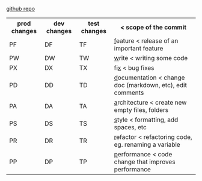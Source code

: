 [github repo](https://github.com/vvban/my-semantic-commit-messages)
<table>
    <tr>
        <th>prod changes</th>
        <th>dev changes</th>
        <th>test changes</th>
        <th>&lt; scope of the commit</th>
    </tr>
    <tr>
        <td>PF</td>
        <td>DF</td>
        <td>TF</td>
        <td><ins>f</ins>eature &lt; release of an important feature</td>
    </tr>
    <tr>
        <td>PW</td>
        <td>DW</td>
        <td>TW</td>
        <td><ins>w</ins>rite &lt; writing some code</td>
    </tr>
    <tr>
        <td>PX</td>
        <td>DX</td>
        <td>TX</td>
        <td>fi<ins>x</ins> &lt; bug fixes</td>
    </tr>
    <tr>
        <td>PD</td>
        <td>DD</td>
        <td>TD</td>
        <td><ins>d</ins>ocumentation &lt; change doc (markdown, etc), edit comments</td>
    </tr>
    <tr>
        <td>PA</td>
        <td>DA</td>
        <td>TA</td>
        <td><ins>a</ins>rchitecture &lt; create new empty files, folders</td>
    </tr>
    <tr>
        <td>PS</td>
        <td>DS</td>
        <td>TS</td>
        <td><ins>s</ins>tyle &lt; formatting, add spaces, etc</td>
    </tr>
    <tr>
        <td>PR</td>
        <td>DR</td>
        <td>TR</td>
        <td><ins>r</ins>efactor &lt; refactoring code, eg. renaming a variable</td>
    </tr>
    <tr>
        <td>PP</td>
        <td>DP</td>
        <td>TP</td>
        <td><ins>p</ins>erformance &lt; code change that improves performance</td>
    </tr>
</table>

